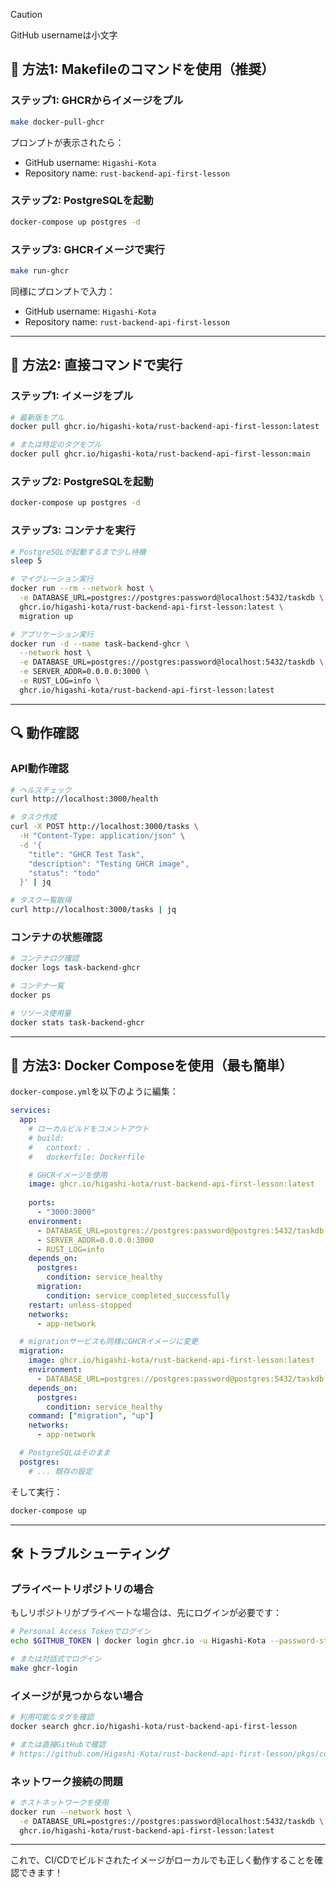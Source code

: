 > [!CAUTION]
> GitHub usernameは小文字
>

## 🚀 **方法1: Makefileのコマンドを使用（推奨）**

### ステップ1: GHCRからイメージをプル

```bash
make docker-pull-ghcr
```

プロンプトが表示されたら：
- GitHub username: `Higashi-Kota`
- Repository name: `rust-backend-api-first-lesson`

### ステップ2: PostgreSQLを起動

```bash
docker-compose up postgres -d
```

### ステップ3: GHCRイメージで実行

```bash
make run-ghcr
```

同様にプロンプトで入力：
- GitHub username: `Higashi-Kota`
- Repository name: `rust-backend-api-first-lesson`

---

## 🚀 **方法2: 直接コマンドで実行**

### ステップ1: イメージをプル

```bash
# 最新版をプル
docker pull ghcr.io/higashi-kota/rust-backend-api-first-lesson:latest

# または特定のタグをプル
docker pull ghcr.io/higashi-kota/rust-backend-api-first-lesson:main
```

### ステップ2: PostgreSQLを起動

```bash
docker-compose up postgres -d
```

### ステップ3: コンテナを実行

```bash
# PostgreSQLが起動するまで少し待機
sleep 5

# マイグレーション実行
docker run --rm --network host \
  -e DATABASE_URL=postgres://postgres:password@localhost:5432/taskdb \
  ghcr.io/higashi-kota/rust-backend-api-first-lesson:latest \
  migration up

# アプリケーション実行
docker run -d --name task-backend-ghcr \
  --network host \
  -e DATABASE_URL=postgres://postgres:password@localhost:5432/taskdb \
  -e SERVER_ADDR=0.0.0.0:3000 \
  -e RUST_LOG=info \
  ghcr.io/higashi-kota/rust-backend-api-first-lesson:latest
```

---

## 🔍 **動作確認**

### API動作確認

```bash
# ヘルスチェック
curl http://localhost:3000/health

# タスク作成
curl -X POST http://localhost:3000/tasks \
  -H "Content-Type: application/json" \
  -d '{
    "title": "GHCR Test Task",
    "description": "Testing GHCR image",
    "status": "todo"
  }' | jq

# タスク一覧取得
curl http://localhost:3000/tasks | jq
```

### コンテナの状態確認

```bash
# コンテナログ確認
docker logs task-backend-ghcr

# コンテナ一覧
docker ps

# リソース使用量
docker stats task-backend-ghcr
```

---

## 🐳 **方法3: Docker Composeを使用（最も簡単）**

`docker-compose.yml`を以下のように編集：

```yaml
services:
  app:
    # ローカルビルドをコメントアウト
    # build:
    #   context: .
    #   dockerfile: Dockerfile

    # GHCRイメージを使用
    image: ghcr.io/higashi-kota/rust-backend-api-first-lesson:latest
    
    ports:
      - "3000:3000"
    environment:
      - DATABASE_URL=postgres://postgres:password@postgres:5432/taskdb
      - SERVER_ADDR=0.0.0.0:3000
      - RUST_LOG=info
    depends_on:
      postgres:
        condition: service_healthy
      migration:
        condition: service_completed_successfully
    restart: unless-stopped
    networks:
      - app-network

  # migrationサービスも同様にGHCRイメージに変更
  migration:
    image: ghcr.io/higashi-kota/rust-backend-api-first-lesson:latest
    environment:
      - DATABASE_URL=postgres://postgres:password@postgres:5432/taskdb
    depends_on:
      postgres:
        condition: service_healthy
    command: ["migration", "up"]
    networks:
      - app-network

  # PostgreSQLはそのまま
  postgres:
    # ... 既存の設定
```

そして実行：

```bash
docker-compose up
```

---

## 🛠️ **トラブルシューティング**

### プライベートリポジトリの場合

もしリポジトリがプライベートな場合は、先にログインが必要です：

```bash
# Personal Access Tokenでログイン
echo $GITHUB_TOKEN | docker login ghcr.io -u Higashi-Kota --password-stdin

# または対話式でログイン
make ghcr-login
```

### イメージが見つからない場合

```bash
# 利用可能なタグを確認
docker search ghcr.io/higashi-kota/rust-backend-api-first-lesson

# または直接GitHubで確認
# https://github.com/Higashi-Kota/rust-backend-api-first-lesson/pkgs/container/rust-backend-api-first-lesson
```

### ネットワーク接続の問題

```bash
# ホストネットワークを使用
docker run --network host \
  -e DATABASE_URL=postgres://postgres:password@localhost:5432/taskdb \
  ghcr.io/higashi-kota/rust-backend-api-first-lesson:latest
```

---

これで、CI/CDでビルドされたイメージがローカルでも正しく動作することを確認できます！